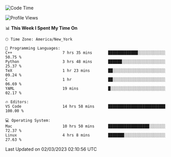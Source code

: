 <!--START_SECTION:waka-->
![Code Time](http://img.shields.io/badge/Code%20Time-188%20hrs%2017%20mins-blue)

![Profile Views](http://img.shields.io/badge/Profile%20Views-6-blue)

📊 **This Week I Spent My Time On** 

```text
🕑︎ Time Zone: America/New_York

💬 Programming Languages: 
C++                      7 hrs 35 mins       █████████████░░░░░░░░░░░░   50.75 % 
Python                   3 hrs 48 mins       ██████░░░░░░░░░░░░░░░░░░░   25.37 % 
TeX                      1 hr 23 mins        ██░░░░░░░░░░░░░░░░░░░░░░░   09.24 % 
C                        1 hr                ██░░░░░░░░░░░░░░░░░░░░░░░   06.69 % 
YAML                     19 mins             █░░░░░░░░░░░░░░░░░░░░░░░░   02.17 % 

🔥 Editors: 
VS Code                  14 hrs 58 mins      █████████████████████████   100.00 % 

💻 Operating System: 
Mac                      10 hrs 50 mins      ██████████████████░░░░░░░   72.37 % 
Linux                    4 hrs 8 mins        ███████░░░░░░░░░░░░░░░░░░   27.63 % 
```


 Last Updated on 02/03/2023 02:10:56 UTC
<!--END_SECTION:waka-->
